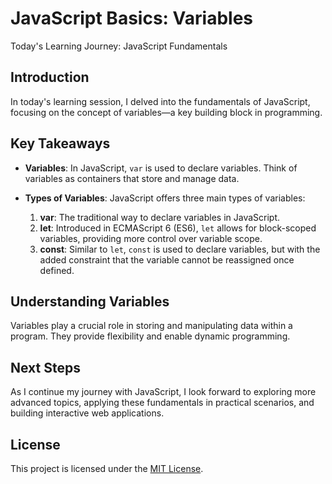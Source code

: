 # JavaScript Basics: Variables

Today's Learning Journey: JavaScript Fundamentals

## Introduction

In today's learning session, I delved into the fundamentals of JavaScript, focusing on the concept of variables—a key building block in programming.

## Key Takeaways

- **Variables**: In JavaScript, `var` is used to declare variables. Think of variables as containers that store and manage data.
- **Types of Variables**: JavaScript offers three main types of variables:

  1. **var**: The traditional way to declare variables in JavaScript.
  2. **let**: Introduced in ECMAScript 6 (ES6), `let` allows for block-scoped variables, providing more control over variable scope.
  3. **const**: Similar to `let`, `const` is used to declare variables, but with the added constraint that the variable cannot be reassigned once defined.

## Understanding Variables

Variables play a crucial role in storing and manipulating data within a program. They provide flexibility and enable dynamic programming.

## Next Steps

As I continue my journey with JavaScript, I look forward to exploring more advanced topics, applying these fundamentals in practical scenarios, and building interactive web applications.

## License

This project is licensed under the [MIT License](LICENSE).
